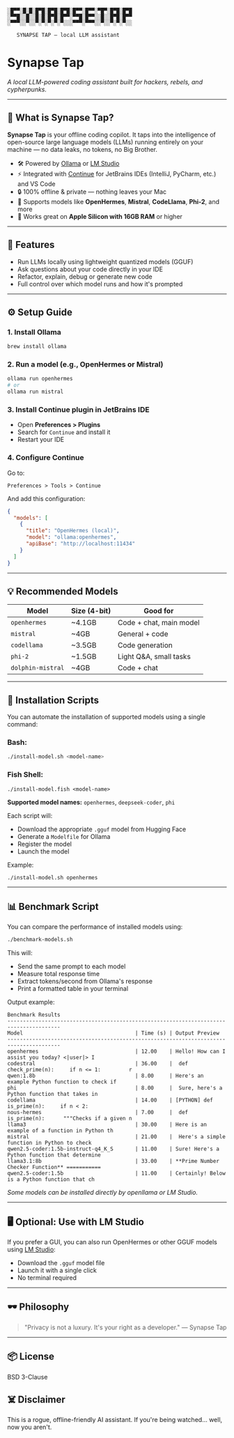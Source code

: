 ```
░█▀▀░█░█░█▀█░█▀█░█▀█░█▀▀░█▀▀░▀█▀░█▀█░█▀█
░▀▀█░░█░░█░█░█▀█░█▀▀░▀▀█░█▀▀░░█░░█▀█░█▀▀
░▀▀▀░░▀░░▀░▀░▀░▀░▀░░░▀▀▀░▀▀▀░░▀░░▀░▀░▀░░
   
   SYNAPSE TAP — local LLM assistant
```
# Synapse Tap

*A local LLM-powered coding assistant built for hackers, rebels, and cypherpunks.*

---

## 🧠 What is Synapse Tap?

**Synapse Tap** is your offline coding copilot. It taps into the intelligence of open-source large language models (LLMs) running entirely on your machine — no data leaks, no tokens, no Big Brother.

- 🛠 Powered by [Ollama](https://ollama.com/) or [LM Studio](https://lmstudio.ai/)
- ⚡ Integrated with [Continue](https://continue.dev/) for JetBrains IDEs (IntelliJ, PyCharm, etc.) and VS Code
- 🔒 100% offline & private — nothing leaves your Mac
- 🧬 Supports models like **OpenHermes**, **Mistral**, **CodeLlama**, **Phi-2**, and more
- 🧰 Works great on **Apple Silicon with 16GB RAM** or higher

---

## 🧪 Features

- Run LLMs locally using lightweight quantized models (GGUF)
- Ask questions about your code directly in your IDE
- Refactor, explain, debug or generate new code
- Full control over which model runs and how it's prompted

---

## ⚙️ Setup Guide

### 1. Install Ollama
```bash
brew install ollama
```

### 2. Run a model (e.g., OpenHermes or Mistral)
```bash
ollama run openhermes
# or
ollama run mistral
```

### 3. Install Continue plugin in JetBrains IDE
- Open **Preferences > Plugins**
- Search for `Continue` and install it
- Restart your IDE

### 4. Configure Continue
Go to:
```
Preferences > Tools > Continue
```
And add this configuration:
```json
{
  "models": [
    {
      "title": "OpenHermes (local)",
      "model": "ollama:openhermes",
      "apiBase": "http://localhost:11434"
    }
  ]
}
```

---

## 💡 Recommended Models

| Model            | Size (4-bit) | Good for               |
|------------------|--------------|------------------------|
| `openhermes`     | ~4.1GB       | Code + chat, main model|
| `mistral`        | ~4GB         | General + code         |
| `codellama`      | ~3.5GB       | Code generation        |
| `phi-2`          | ~1.5GB       | Light Q&A, small tasks |
| `dolphin-mistral`| ~4GB         | Code + chat            |

---

## 🔧 Installation Scripts

You can automate the installation of supported models using a single command:

### Bash:
```bash
./install-model.sh <model-name>
```

### Fish Shell:
```fish
./install-model.fish <model-name>
```

**Supported model names:** `openhermes`, `deepseek-coder`, `phi`

Each script will:
- Download the appropriate `.gguf` model from Hugging Face
- Generate a `Modelfile` for Ollama
- Register the model
- Launch the model

Example:
```bash
./install-model.sh openhermes
```

---

## 📊 Benchmark Script

You can compare the performance of installed models using:

```bash
./benchmark-models.sh
```

This will:
- Send the same prompt to each model
- Measure total response time
- Extract tokens/second from Ollama's response
- Print a formatted table in your terminal

Output example:
```
Benchmark Results
---------------------------------------------------------------------------------------
Model                                    | Time (s) | Output Preview
---------------------------------------------------------------------------------------
openhermes                               | 12.00    | Hello! How can I assist you today? <|user|> I
codestral                                | 36.00    |  def check_prime(n):     if n <= 1:         r
qwen:1.8b                                | 8.00     | Here's an example Python function to check if
phi                                      | 8.00     |  Sure, here's a Python function that takes in
codellama                                | 14.00    | [PYTHON] def is_prime(n):     if n < 2:
nous-hermes                              | 7.00     |  def is_prime(n):      """Checks if a given n
llama3                                   | 30.00    | Here is an example of a function in Python th
mistral                                  | 21.00    |  Here's a simple function in Python to check
qwen2.5-coder:1.5b-instruct-q4_K_S       | 11.00    | Sure! Here's a Python function that determine
llama3.1:8b                              | 33.00    | **Prime Number Checker Function** ===========
qwen2.5-coder:1.5b                       | 11.00    | Certainly! Below is a Python function that ch
```

_Some models can be installed directly by openllama or LM Studio._

---

## 🖥 Optional: Use with LM Studio

If you prefer a GUI, you can also run OpenHermes or other GGUF models using [LM Studio](https://lmstudio.ai):
- Download the `.gguf` model file
- Launch it with a single click
- No terminal required

---

## 🕶 Philosophy
> "Privacy is not a luxury. It's your right as a developer." — Synapse Tap

---

## 📦 License
BSD 3-Clause

## ☠️ Disclaimer
This is a rogue, offline-friendly AI assistant. If you're being watched... well, now you aren't.
